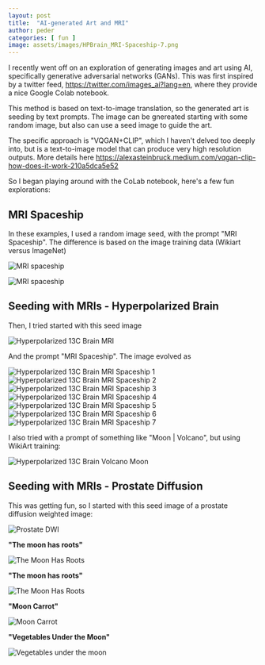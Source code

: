 ```yaml
---
layout: post
title:  "AI-generated Art and MRI"
author: peder
categories: [ fun ]
image: assets/images/HPBrain_MRI-Spaceship-7.png
---
```

I recently went off on an exploration of generating images and art using AI, specifically generative adversarial networks (GANs).  This was first inspired by a twitter feed, https://twitter.com/images_ai?lang=en, where they provide a nice Google Colab notebook.

This method is based on text-to-image translation, so the generated art is seeding by text prompts.  The image can be gnereated starting with some random image, but also can use a seed image to guide the art.

The specific approach is "VQGAN+CLIP", which I haven't delved too deeply into, but is a text-to-image model that can produce very high resolution outputs.  More details here https://alexasteinbruck.medium.com/vqgan-clip-how-does-it-work-210a5dca5e52

So I began playing around with the CoLab notebook, here's a few fun explorations:

## MRI Spaceship

In these examples, I used a random image seed, with the prompt "MRI Spaceship".  The difference is based on the image training data (Wikiart versus ImageNet)

![MRI spaceship](../assets/images/MRI-spaceship-1.png)

![MRI spaceship](../assets/images/MRI-spaceship-2.png)

## Seeding with MRIs - Hyperpolarized Brain

Then, I tried started with this seed image

![Hyperpolarized 13C Brain MRI](../assets/images/HPBrainExample-crop.png)

And the prompt "MRI Spaceship".  The image evolved as

![Hyperpolarized 13C Brain MRI Spaceship 1](../assets/images/HPBrain_MRI-Spaceship-1.png)
![Hyperpolarized 13C Brain MRI Spaceship 2](../assets/images/HPBrain_MRI-Spaceship-2.png)
![Hyperpolarized 13C Brain MRI Spaceship 3](../assets/images/HPBrain_MRI-Spaceship-3.png)
![Hyperpolarized 13C Brain MRI Spaceship 4](../assets/images/HPBrain_MRI-Spaceship-4.png)
![Hyperpolarized 13C Brain MRI Spaceship 5](../assets/images/HPBrain_MRI-Spaceship-5.png)
![Hyperpolarized 13C Brain MRI Spaceship 6](../assets/images/HPBrain_MRI-Spaceship-6.png)
![Hyperpolarized 13C Brain MRI Spaceship 7](../assets/images/HPBrain_MRI-Spaceship-7.png)


I also tried with a prompt of something like "Moon | Volcano", but using WikiArt training:

![Hyperpolarized 13C Brain Volcano Moon](../assets/images/HPBrain_volcano-moon.png)

## Seeding with MRIs - Prostate Diffusion

This was getting fun, so I started with this seed image of a prostate diffusion weighted image:

![Prostate DWI](../assets/images/prostateDWI-input.png)

**"The moon has roots"**

![The Moon Has Roots](../assets/images/prostateDWI_The-moon-has-roots-1.png)

**"The moon has roots"**

![The Moon Has Roots](../assets/images/prostateDWI_The-moon-has-roots-2.png)

**"Moon Carrot"**

![Moon Carrot](../assets/images/prostateDWI_moon-carrot-wikiart.png)

**"Vegetables Under the Moon"**

![Vegetables under the moon](../assets/images/prostateDWI_Vegetables-under-the-moon.png)
